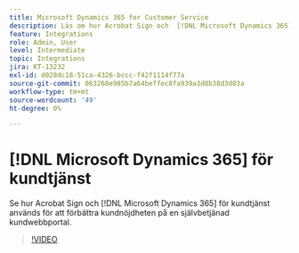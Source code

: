 ```yaml
---
title: Microsoft Dynamics 365 for Customer Service
description: Läs om hur Acrobat Sign och  [!DNL Microsoft Dynamics 365] for Customer Service används för att förbättra kundnöjdheten på en självbetjäningsportal för kunder
feature: Integrations
role: Admin, User
level: Intermediate
topic: Integrations
jira: KT-13232
exl-id: d028dc18-51ca-4326-bccc-f42f1114f77a
source-git-commit: 063268e985b7a64beffec8fa939a3d8b38d3d03a
workflow-type: tm+mt
source-wordcount: '49'
ht-degree: 0%

---
```


# [!DNL Microsoft Dynamics 365] för kundtjänst

Se hur Acrobat Sign och [!DNL Microsoft Dynamics 365] för kundtjänst används för att förbättra kundnöjdheten på en självbetjänad kundwebbportal.

>[!VIDEO](https://video.tv.adobe.com/v/3445977?quality=12&learn=on&hidetitle=true&captions=swe)
